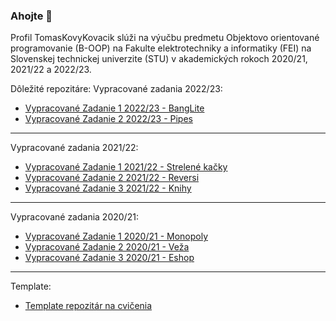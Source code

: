### Ahojte 👋

Profil TomasKovyKovacik slúži na výučbu predmetu Objektovo orientované programovanie (B-OOP) na Fakulte elektrotechniky a informatiky (FEI) na Slovenskej technickej univerzite (STU) v akademických rokoch 2020/21, 2021/22 a 2022/23.



Dôležité repozitáre:
Vypracované zadania 2022/23:
  - [Vypracované Zadanie 1 2022/23 - BangLite](https://github.com/TomasKovyKovacik/B-OOP-2023-BangLite)
  - [Vypracované Zadanie 2 2022/23 - Pipes](https://github.com/TomasKovyKovacik/B-OOP-2023-Pipes)
----------------------------------------------------------------------------------------------------------------
Vypracované zadania 2021/22:
  - [Vypracované Zadanie 1 2021/22 - Strelené kačky](https://github.com/TomasKovyKovacik/B-OOP-2022-StreleneKacky)
  - [Vypracované Zadanie 2 2021/22 - Reversi](https://github.com/TomasKovyKovacik/B-OOP-2022-Reversi)
  - [Vypracované Zadanie 3 2021/22 - Knihy](https://github.com/TomasKovyKovacik/B-OOP-2022-Knihy)
----------------------------------------------------------------------------------------------------------------
Vypracované zadania 2020/21:
  - [Vypracované Zadanie 1 2020/21 - Monopoly](https://github.com/TomasKovyKovacik/OOP-Monopoly)
  - [Vypracované Zadanie 2 2020/21 - Veža](https://github.com/TomasKovyKovacik/OOP-Veza)
  - [Vypracované Zadanie 3 2020/21 - Eshop](https://github.com/TomasKovyKovacik/OOP-Eshop)
----------------------------------------------------------------------------------------------------------------
Template:
  - [Template repozitár na cvičenia](https://github.com/TomasKovyKovacik/B-OOP-LS23-CvicenieTemplate)
